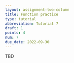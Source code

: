 ```yaml
---
layout: assignment-two-column
title: Function practice
type: tutorial
abbreviation: Tutorial 7
draft: 1
points: 4
num: 7
due_date: 2022-09-30
---
```

TBD